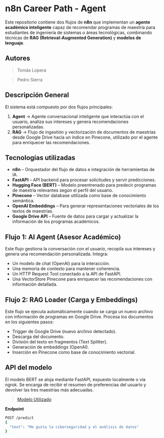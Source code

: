 # n8n Career Path - Agent

Este repositorio contiene dos flujos de **n8n** que implementan un **agente académico inteligente** capaz de recomendar programas de maestría para estudiantes de ingeniería de sistemas o áreas tecnológicas, combinando técnicas de **RAG (Retrieval-Augmented Generation)** y **modelos de lenguaje**.

## Autores
> Tomás Lopera

> Pedro Sierra

## Descripción General

El sistema está compuesto por dos flujos principales:

1. **Agent** → Agente conversacional inteligente que interactúa con el usuario, analiza sus intereses y genera recomendaciones personalizadas.
2. **RAG** → Flujo de ingestión y vectorización de documentos de maestrías desde Google Drive hacia un índice en Pinecone, utilizado por el agente para enriquecer las recomendaciones.

## Tecnologías utilizadas

- **n8n** – Orquestador del flujo de datos e integración de herramientas de IA.  
- **FastAPI** – API backend para procesar solicitudes y servir predicciones.  
- **Hugging Face (BERT)** – Modelo preentrenado para predecir programas de maestría relevantes según el perfil del usuario.  
- **Pinecone** – Vector database utilizada como base de conocimiento semántica.  
- **OpenAI Embeddings** – Para generar representaciones vectoriales de los textos de maestrías.  
- **Google Drive API** – Fuente de datos para cargar y actualizar la información de los programas académicos.

## Flujo 1: AI Agent (Asesor Académico)

Este flujo gestiona la conversación con el usuario, recopila sus intereses y genera una recomendación personalizada.
Integra:

- Un modelo de chat (OpenAI) para la interacción.
- Una memoria de contexto para mantener coherencia.
- Un HTTP Request Tool conectado a la API de FastAPI.
- Una VectorStore Pinecone para enriquecer las recomendaciones con información detallada.

## Flujo 2: RAG Loader (Carga y Embeddings)

Este flujo se ejecuta automáticamente cuando se carga un nuevo archivo con información de programas en Google Drive.
Procesa los documentos en los siguientes pasos:

- Trigger de Google Drive (nuevo archivo detectado).
- Descarga del documento.
- División del texto en fragmentos (Text Splitter).
- Generación de embeddings (OpenAI).
- Inserción en Pinecone como base de conocimiento vectorial.

## API del modelo

El modelo BERT se aloja mediante FastAPI, expuesto localmente o vía ngrok.
Se encarga de recibir el resumen de preferencias del usuario y devolver las tres maestrías más adecuadas.

> [Modelo Utilizado](https://huggingface.co/fazni/distilbert-base-uncased-career-path-prediction)

**Endpoint**
```bash
POST /predict
{
  "text": "Me gusta la ciberseguridad y el análisis de datos"
}

```
